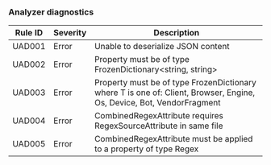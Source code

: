 ### Analyzer diagnostics

| Rule ID | Severity | Description                                                                                                              |
|---------|----------|--------------------------------------------------------------------------------------------------------------------------|
| UAD001  | Error    | Unable to deserialize JSON content                                                                                       |
| UAD002  | Error    | Property must be of type FrozenDictionary<string, string>                                                                |
| UAD003  | Error    | Property must be of type FrozenDictionary<T> where T is one of: Client, Browser, Engine, Os, Device, Bot, VendorFragment |
| UAD004  | Error    | CombinedRegexAttribute requires RegexSourceAttribute in same file                                                        |
| UAD005  | Error    | CombinedRegexAttribute must be applied to a property of type Regex                                                       |
